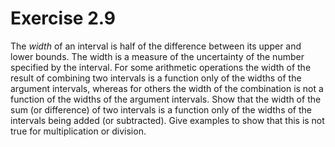# Exercise 2.9

The _width_ of an interval is half of the difference between its upper and lower
bounds. The width is a measure of the uncertainty of the number specified by the
interval. For some arithmetic operations the width of the result of combining
two intervals is a function only of the widths of the argument intervals,
whereas for others the width of the combination is not a function of the widths
of the argument intervals. Show that the width of the sum (or difference) of two
intervals is a function only of the widths of the intervals being added (or
subtracted). Give examples to show that this is not true for multiplication or
division.
